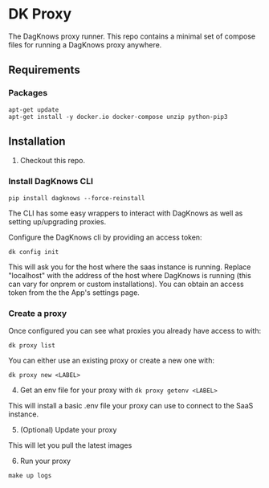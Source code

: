 # DK Proxy

The DagKnows proxy runner.   This repo contains a minimal set of compose files for running a DagKnows proxy anywhere.

## Requirements

### Packages

```
apt-get update
apt-get install -y docker.io docker-compose unzip python-pip3
```

## Installation

1. Checkout this repo.

### Install DagKnows CLI

```
pip install dagknows --force-reinstall
```

The CLI has some easy wrappers to interact with DagKnows as well as setting up/upgrading proxies.

Configure the DagKnows cli by providing an access token:

```
dk config init
```

This will ask you for the host where the saas instance is running.   Replace "localhost" with the address of the host where DagKnows is running (this can vary for onprem or custom installations).
You can obtain an access token from the the App's settings page.

### Create a proxy

Once configured you can see what proxies you already have access to with:

```
dk proxy list
```

You can either use an existing proxy or create a new one with:

```
dk proxy new <LABEL>
```

4. Get an env file for your proxy with `dk proxy getenv <LABEL>`

This will install a basic .env file your proxy can use to connect to the SaaS instance.

5. (Optional) Update your proxy

This will let you pull the latest images

6. Run your proxy

```
make up logs
```

